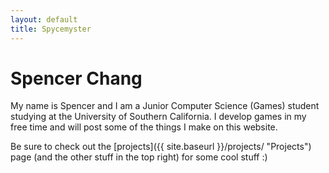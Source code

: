 ```yaml
---
layout: default
title: Spycemyster
---
```

# Spencer Chang
My name is Spencer and I am a Junior Computer Science (Games) student studying at the University of Southern California. I develop games in my free time and will post some of the things I make on this website.

Be sure to check out the [projects]({{ site.baseurl }}/projects/ "Projects") page (and the other stuff in the top right) for some cool stuff :)